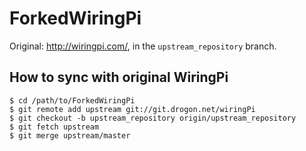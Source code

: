 # ForkedWiringPi
Original: http://wiringpi.com/, in the ```upstream_repository``` branch.

## How to sync with original WiringPi

```console
$ cd /path/to/ForkedWiringPi
$ git remote add upstream git://git.drogon.net/wiringPi
$ git checkout -b upstream_repository origin/upstream_repository
$ git fetch upstream
$ git merge upstream/master
```
